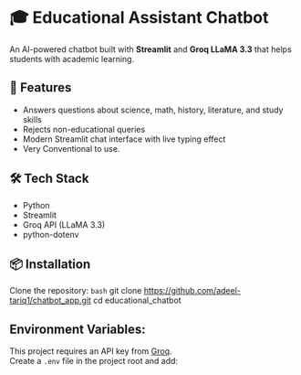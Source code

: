 # 🎓 Educational Assistant Chatbot

An AI-powered chatbot built with **Streamlit** and **Groq LLaMA 3.3** that helps students with academic learning.

## 🚀 Features
- Answers questions about science, math, history, literature, and study skills
- Rejects non-educational queries
- Modern Streamlit chat interface with live typing effect
- Very Conventional to use.

## 🛠️ Tech Stack
- Python
- Streamlit
- Groq API (LLaMA 3.3)
- python-dotenv


## 📦 Installation
Clone the repository:
```bash```
git clone https://github.com/adeel-tariq1/chatbot_app.git
cd educational_chatbot

## Environment Variables:
This project requires an API key from [Groq](https://console.groq.com/).  
Create a `.env` file in the project root and add:




